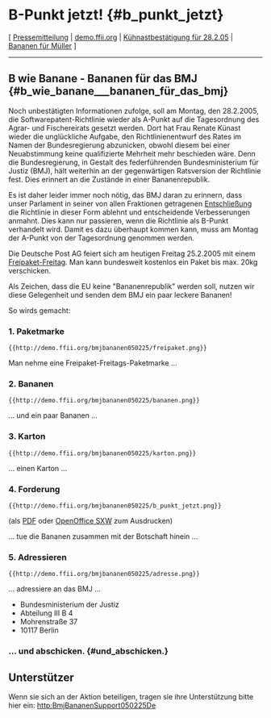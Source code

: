 # B-Punkt jetzt! {#b_punkt_jetzt}

\[ [ Pressemitteilung](BmjBananenPm050225De "wikilink") \|
[demo.ffii.org](http://demo.ffii.org/bmjbananen050225/ "wikilink") \| [
Kühnastbestätigung für 28.2.05](Kuenast050224De "wikilink") \| [ Bananen
für Müller](LtrBmjAmueller0502De "wikilink") \]

------------------------------------------------------------------------

## B wie Banane - Bananen für das BMJ {#b_wie_banane___bananen_für_das_bmj}

Noch unbestätigten Informationen zufolge, soll am Montag, den 28.2.2005,
die Softwarepatent-Richtlinie wieder als A-Punkt auf die Tagesordnung
des Agrar- und Fischereirats gesetzt werden. Dort hat Frau Renate Künast
wieder die unglückliche Aufgabe, den Richtlinienentwurf des Rates im
Namen der Bundesregierung abzunicken, obwohl diesem bei einer
Neuabstimmung keine qualifizierte Mehrheit mehr beschieden wäre. Denn
die Bundesregierung, in Gestalt des federführenden Bundesministerium für
Justiz (BMJ), hält weiterhin an der gegenwärtigen Ratsversion der
Richtlinie fest. Dies erinnert an die Zustände in einer Bananenrepublik.

Es ist daher leider immer noch nötig, das BMJ daran zu erinnern, dass
unser Parlament in seiner von allen Fraktionen getragenen
[Entschließung](http:Bundestag050218De "wikilink") die Richtlinie in
dieser Form ablehnt und entscheidende Verbesserungen anmahnt. Dies kann
nur passieren, wenn die Richtlinie als B-Punkt verhandelt wird. Damit es
dazu überhaupt kommen kann, muss am Montag der A-Punkt von der
Tagesordnung genommen werden.

Die Deutsche Post AG feiert sich am heutigen Freitag 25.2.2005 mit einem
[Freipaket-Freitag](http://www.dhl.de/dhl?check=yes&lang=de_DE&xmlFile=3000595 "wikilink").
Man kann bundesweit kostenlos ein Paket bis max. 20kg verschicken.

Als Zeichen, dass die EU keine \"Bananenrepublik\" werden soll, nutzen
wir diese Gelegenheit und senden dem BMJ ein paar leckere Bananen!

So wirds gemacht:

### 1. Paketmarke

```{=mediawiki}
{{http://demo.ffii.org/bmjbananen050225/freipaket.png}}
```
Man nehme eine Freipaket-Freitags-Paketmarke \...

### 2. Bananen

```{=mediawiki}
{{http://demo.ffii.org/bmjbananen050225/bananen.png}}
```
\... und ein paar Bananen \...

### 3. Karton

```{=mediawiki}
{{http://demo.ffii.org/bmjbananen050225/karton.png}}
```
\... einen Karton \...

### 4. Forderung

```{=mediawiki}
{{http://demo.ffii.org/bmjbananen050225/b_punkt_jetzt.png}}
```
(als
[PDF](http://demo.ffii.org/bmjbananen050225/b_punkt_jetzt.pdf "wikilink")
oder [OpenOffice
SXW](http://demo.ffii.org/bmjbananen050225/b_punkt_jetzt.sxw "wikilink")
zum Ausdrucken)

\... tue die Bananen zusammen mit der Botschaft hinein \...

### 5. Adressieren

```{=mediawiki}
{{http://demo.ffii.org/bmjbananen050225/adresse.png}}
```
\... adressiere an das BMJ \...

-   Bundesministerium der Justiz
-   Abteilung III B 4
-   Mohrenstraße 37
-   10117 Berlin

### \... und abschicken. {#und_abschicken.}

## Unterstützer

Wenn sie sich an der Aktion beteiligen, tragen sie ihre Unterstützung
bitte hier ein: <http:BmjBananenSupport050225De>
